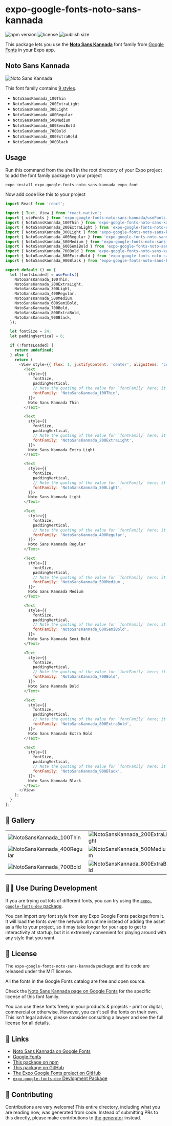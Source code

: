 # expo-google-fonts-noto-sans-kannada

![npm version](https://flat.badgen.net/npm/v/expo-google-fonts-noto-sans-kannada)
![license](https://flat.badgen.net/github/license/expo/google-fonts)
![publish size](https://flat.badgen.net/packagephobia/install/expo-google-fonts-noto-sans-kannada)

This package lets you use the [**Noto Sans Kannada**](https://fonts.google.com/specimen/Noto+Sans+Kannada) font family from [Google Fonts](https://fonts.google.com/) in your Expo app.

## Noto Sans Kannada

![Noto Sans Kannada](./font-family.png)

This font family contains [9 styles](#-gallery).

- `NotoSansKannada_100Thin`
- `NotoSansKannada_200ExtraLight`
- `NotoSansKannada_300Light`
- `NotoSansKannada_400Regular`
- `NotoSansKannada_500Medium`
- `NotoSansKannada_600SemiBold`
- `NotoSansKannada_700Bold`
- `NotoSansKannada_800ExtraBold`
- `NotoSansKannada_900Black`

## Usage

Run this command from the shell in the root directory of your Expo project to add the font family package to your project
```sh
expo install expo-google-fonts-noto-sans-kannada expo-font
```

Now add code like this to your project
```js
import React from 'react';

import { Text, View } from 'react-native';
import { useFonts } from 'expo-google-fonts-noto-sans-kannada/useFonts';
import { NotoSansKannada_100Thin } from 'expo-google-fonts-noto-sans-kannada/100Thin';
import { NotoSansKannada_200ExtraLight } from 'expo-google-fonts-noto-sans-kannada/200ExtraLight';
import { NotoSansKannada_300Light } from 'expo-google-fonts-noto-sans-kannada/300Light';
import { NotoSansKannada_400Regular } from 'expo-google-fonts-noto-sans-kannada/400Regular';
import { NotoSansKannada_500Medium } from 'expo-google-fonts-noto-sans-kannada/500Medium';
import { NotoSansKannada_600SemiBold } from 'expo-google-fonts-noto-sans-kannada/600SemiBold';
import { NotoSansKannada_700Bold } from 'expo-google-fonts-noto-sans-kannada/700Bold';
import { NotoSansKannada_800ExtraBold } from 'expo-google-fonts-noto-sans-kannada/800ExtraBold';
import { NotoSansKannada_900Black } from 'expo-google-fonts-noto-sans-kannada/900Black';

export default () => {
  let [fontsLoaded] = useFonts({
    NotoSansKannada_100Thin,
    NotoSansKannada_200ExtraLight,
    NotoSansKannada_300Light,
    NotoSansKannada_400Regular,
    NotoSansKannada_500Medium,
    NotoSansKannada_600SemiBold,
    NotoSansKannada_700Bold,
    NotoSansKannada_800ExtraBold,
    NotoSansKannada_900Black,
  });

  let fontSize = 24;
  let paddingVertical = 6;

  if (!fontsLoaded) {
    return undefined;
  } else {
    return (
      <View style={{ flex: 1, justifyContent: 'center', alignItems: 'center' }}>
        <Text
          style={{
            fontSize,
            paddingVertical,
            // Note the quoting of the value for `fontFamily` here; it expects a string!
            fontFamily: 'NotoSansKannada_100Thin',
          }}>
          Noto Sans Kannada Thin
        </Text>

        <Text
          style={{
            fontSize,
            paddingVertical,
            // Note the quoting of the value for `fontFamily` here; it expects a string!
            fontFamily: 'NotoSansKannada_200ExtraLight',
          }}>
          Noto Sans Kannada Extra Light
        </Text>

        <Text
          style={{
            fontSize,
            paddingVertical,
            // Note the quoting of the value for `fontFamily` here; it expects a string!
            fontFamily: 'NotoSansKannada_300Light',
          }}>
          Noto Sans Kannada Light
        </Text>

        <Text
          style={{
            fontSize,
            paddingVertical,
            // Note the quoting of the value for `fontFamily` here; it expects a string!
            fontFamily: 'NotoSansKannada_400Regular',
          }}>
          Noto Sans Kannada Regular
        </Text>

        <Text
          style={{
            fontSize,
            paddingVertical,
            // Note the quoting of the value for `fontFamily` here; it expects a string!
            fontFamily: 'NotoSansKannada_500Medium',
          }}>
          Noto Sans Kannada Medium
        </Text>

        <Text
          style={{
            fontSize,
            paddingVertical,
            // Note the quoting of the value for `fontFamily` here; it expects a string!
            fontFamily: 'NotoSansKannada_600SemiBold',
          }}>
          Noto Sans Kannada Semi Bold
        </Text>

        <Text
          style={{
            fontSize,
            paddingVertical,
            // Note the quoting of the value for `fontFamily` here; it expects a string!
            fontFamily: 'NotoSansKannada_700Bold',
          }}>
          Noto Sans Kannada Bold
        </Text>

        <Text
          style={{
            fontSize,
            paddingVertical,
            // Note the quoting of the value for `fontFamily` here; it expects a string!
            fontFamily: 'NotoSansKannada_800ExtraBold',
          }}>
          Noto Sans Kannada Extra Bold
        </Text>

        <Text
          style={{
            fontSize,
            paddingVertical,
            // Note the quoting of the value for `fontFamily` here; it expects a string!
            fontFamily: 'NotoSansKannada_900Black',
          }}>
          Noto Sans Kannada Black
        </Text>
      </View>
    );
  }
};

```

## 🔡 Gallery


||||
|-|-|-|
|![NotoSansKannada_100Thin](.//100Thin/NotoSansKannada_100Thin.ttf.png)|![NotoSansKannada_200ExtraLight](.//200ExtraLight/NotoSansKannada_200ExtraLight.ttf.png)|![NotoSansKannada_300Light](.//300Light/NotoSansKannada_300Light.ttf.png)||
|![NotoSansKannada_400Regular](.//400Regular/NotoSansKannada_400Regular.ttf.png)|![NotoSansKannada_500Medium](.//500Medium/NotoSansKannada_500Medium.ttf.png)|![NotoSansKannada_600SemiBold](.//600SemiBold/NotoSansKannada_600SemiBold.ttf.png)||
|![NotoSansKannada_700Bold](.//700Bold/NotoSansKannada_700Bold.ttf.png)|![NotoSansKannada_800ExtraBold](.//800ExtraBold/NotoSansKannada_800ExtraBold.ttf.png)|![NotoSansKannada_900Black](.//900Black/NotoSansKannada_900Black.ttf.png)||


## 👩‍💻 Use During Development

If you are trying out lots of different fonts, you can try using the [`expo-google-fonts-dev` package](https://github.com/freeboub/google-fonts/tree/master/font-packages/dev#readme).

You can import *any* font style from any Expo Google Fonts package from it. It will load the fonts
over the network at runtime instead of adding the asset as a file to your project, so it may take longer
for your app to get to interactivity at startup, but it is extremely convenient
for playing around with any style that you want.

## 📖 License

The `expo-google-fonts-noto-sans-kannada` package and its code are released under the MIT license.

All the fonts in the Google Fonts catalog are free and open source.

Check the [Noto Sans Kannada page on Google Fonts](https://fonts.google.com/specimen/Noto+Sans+Kannada) for the specific license of this font family.

You can use these fonts freely in your products & projects - print or digital, commercial or otherwise. However, you can't sell the fonts on their own. This isn't legal advice, please consider consulting a lawyer and see the full license for all details.

## 🔗 Links

- [Noto Sans Kannada on Google Fonts](https://fonts.google.com/specimen/Noto+Sans+Kannada)
- [Google Fonts](https://fonts.google.com/)
- [This package on npm](https://www.npmjs.com/package/expo-google-fonts-noto-sans-kannada)
- [This package on GitHub](https://github.com/freeboub/google-fonts/tree/master/font-packages/noto-sans-kannada)
- [The Expo Google Fonts project on GitHub](https://github.com/freeboub/google-fonts)
- [`expo-google-fonts-dev` Devlopment Package](https://github.com/freeboub/google-fonts/tree/master/font-packages/dev)

## 🤝 Contributing

Contributions are very welcome! This entire directory, including what you are reading now, was generated from code. Instead of submitting PRs to this directly, please make contributions to [the generator](https://github.com/freeboub/google-fonts/tree/master/packages/generator) instead.
